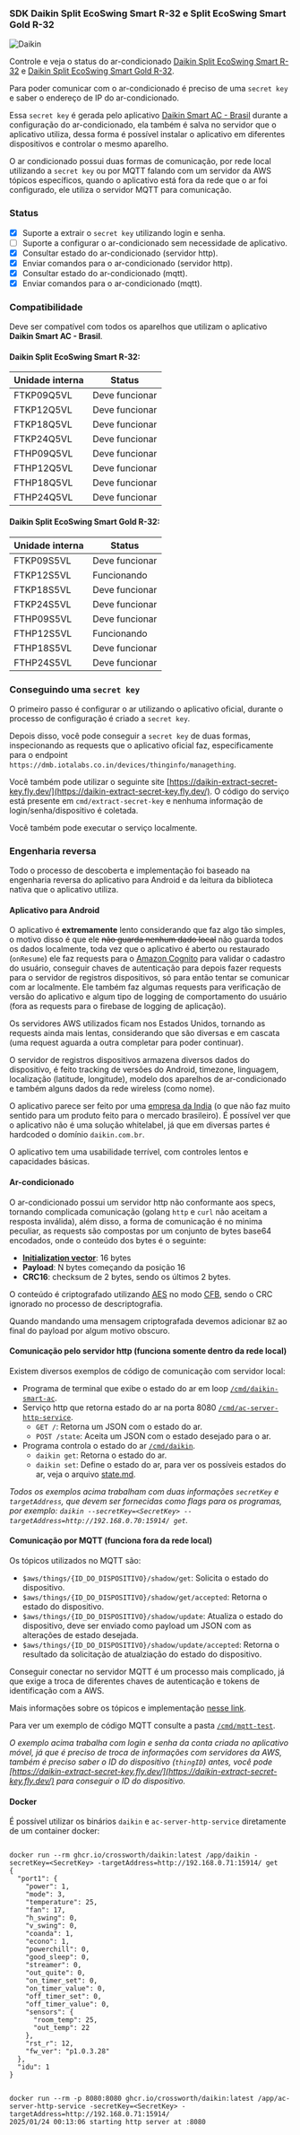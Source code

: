 ### SDK Daikin Split EcoSwing Smart R-32 e Split EcoSwing Smart Gold R-32

![Daikin](assets/running.png)

Controle e veja o status do ar-condicionado
[Daikin Split EcoSwing Smart R-32](https://www.daikin.com.br/produto/ecoswing-r32) e
[Daikin Split EcoSwing Smart Gold R-32](https://www.daikin.com.br/produto/split-ecoswing-smart-gold-r-32).

Para poder comunicar com o ar-condicionado é preciso de uma `secret key` e saber o endereço de IP do ar-condicionado.

Essa `secret key` é gerada pelo aplicativo
[Daikin Smart AC - Brasil](https://play.google.com/store/apps/details?id=in.co.iotalabs.dmb.smartac&hl=pt_BR&gl=US)
durante a configuração do ar-condicionado, ela também é salva no servidor que o aplicativo utiliza, dessa forma é
possível instalar o aplicativo em diferentes dispositivos e controlar o mesmo aparelho.

O ar condicionado possui duas formas de comunicação, por rede local utilizando a `secret key` ou por MQTT falando com um
servidor da AWS tópicos específicos, quando o aplicativo está fora da rede que o ar foi configurado, ele utiliza o
servidor MQTT para comunicação.

### Status

- [x] Suporte a extrair o `secret key` utilizando login e senha.
- [ ] Suporte a configurar o ar-condicionado sem necessidade de aplicativo.
- [x] Consultar estado do ar-condicionado (servidor http).
- [x] Enviar comandos para o ar-condicionado (servidor http).
- [x] Consultar estado do ar-condicionado (mqtt).
- [x] Enviar comandos para o ar-condicionado (mqtt).

### Compatibilidade

Deve ser compatível com todos os aparelhos que utilizam o aplicativo **Daikin Smart AC - Brasil**.

#### Daikin Split EcoSwing Smart R-32:

| Unidade interna | Status         |
|-----------------|----------------|
| FTKP09Q5VL      | Deve funcionar |
| FTKP12Q5VL      | Deve funcionar |
| FTKP18Q5VL      | Deve funcionar |
| FTKP24Q5VL      | Deve funcionar |
| FTHP09Q5VL      | Deve funcionar |
| FTHP12Q5VL      | Deve funcionar |
| FTHP18Q5VL      | Deve funcionar |
| FTHP24Q5VL      | Deve funcionar |

#### Daikin Split EcoSwing Smart Gold R-32:

| Unidade interna | Status         |
|-----------------|----------------|
| FTKP09S5VL      | Deve funcionar |
| FTKP12S5VL      | Funcionando    |
| FTKP18S5VL      | Deve funcionar |
| FTKP24S5VL      | Deve funcionar |
| FTHP09S5VL      | Deve funcionar |
| FTHP12S5VL      | Funcionando    |
| FTHP18S5VL      | Deve funcionar |
| FTHP24S5VL      | Deve funcionar |

### Conseguindo uma `secret key`

O primeiro passo é configurar o ar utilizando o aplicativo oficial, durante o processo de configuração é criado
a `secret key`.

Depois disso, você pode conseguir a `secret key` de duas formas, inspecionando as requests que o
aplicativo oficial faz, especificamente para o endpoint `https://dmb.iotalabs.co.in/devices/thinginfo/managething`.

Você também pode utilizar o seguinte
site [https://daikin-extract-secret-key.fly.dev/](https://daikin-extract-secret-key.fly.dev/).
O código do serviço está presente em `cmd/extract-secret-key` e nenhuma informação de login/senha/dispositivo é
coletada.

Você também pode executar o serviço localmente.

### Engenharia reversa

Todo o processo de descoberta e implementação foi baseado na engenharia reversa do aplicativo para Android e da leitura
da biblioteca nativa que o aplicativo utiliza.

#### Aplicativo para Android

O aplicativo é **extremamente** lento considerando que faz algo tão simples, o motivo disso é que ele ~~não guarda
nenhum dado local~~ não guarda todos os dados localmente, toda vez que o aplicativo é aberto ou restaurado (`onResume`)
ele faz requests para o [Amazon Cognito](https://aws.amazon.com/pt/cognito/) para validar o cadastro do usuário,
conseguir chaves de autenticação para depois fazer requests para o servidor de registros dispositivos, só para então
tentar se comunicar com ar localmente. Ele também faz algumas requests para verificação de versão do aplicativo e algum
tipo de logging de comportamento do usuário (fora as requests para o firebase de logging de aplicação).

Os servidores AWS utilizados ficam nos Estados Unidos, tornando as requests ainda mais lentas, considerando que são
diversas e em cascata (uma request aguarda a outra completar para poder continuar).

O servidor de registros dispositivos armazena diversos dados do dispositivo, é feito tracking de versões do
Android, timezone, linguagem, localização (latitude, longitude), modelo dos aparelhos de ar-condicionado e também alguns
dados da rede wireless (como nome).

O aplicativo parece ser feito por uma [empresa da India](http://iotalabs.co.in/) (o que não faz muito sentido para um
produto feito para o mercado brasileiro). É possível ver que o aplicativo não é uma solução whitelabel, já que em
diversas partes é hardcoded o domínio `daikin.com.br`.

O aplicativo tem uma usabilidade terrível, com controles lentos e capacidades básicas.

#### Ar-condicionado

O ar-condicionado possui um servidor http não conformante aos specs, tornando complicada comunicação (golang `http`
e `curl` não aceitam a resposta inválida), além disso, a forma de comunicação é no minima peculiar, as requests são
compostas por um conjunto de bytes base64 encodados, onde o conteúdo dos bytes é o seguinte:

- [**Initialization vector**](https://en.wikipedia.org/wiki/Initialization_vector): 16 bytes
- **Payload**: N bytes começando da posição 16
- **CRC16**: checksum de 2 bytes, sendo os últimos 2 bytes.

O conteúdo é criptografado utilizando [AES](https://en.wikipedia.org/wiki/Advanced_Encryption_Standard) no
modo [CFB](https://en.wikipedia.org/wiki/Block_cipher_mode_of_operation#Cipher_feedback_(CFB)), sendo o CRC ignorado no
processo de descriptografia.

Quando mandando uma mensagem criptografada devemos adicionar `BZ` ao final do payload por algum motivo obscuro.

#### Comunicação pelo servidor http (funciona somente dentro da rede local)

Existem diversos exemplos de código de comunicação com servidor local:

- Programa de terminal que exibe o estado do ar em loop [`/cmd/daikin-smart-ac`](/cmd/daikin-smart-ac).
- Serviço http que retorna estado do ar na porta 8080 [`/cmd/ac-server-http-service`](/cmd/ac-server-http-service).
    - `GET /`: Retorna um JSON com o estado do ar.
    - `POST /state`: Aceita um JSON com o estado desejado para o ar.
- Programa controla o estado do ar [`/cmd/daikin`](/cmd/daikin).
    - `daikin get`: Retorna o estado do ar.
    - `daikin set`: Define o estado do ar, para ver os possíveis estados do ar, veja o arquivo [state.md](state.md).

_Todos os exemplos acima trabalham com duas informações `secretKey` e `targetAddress`, que devem ser fornecidas como
flags para os programas, por exemplo: `daikin --secretKey=<SecretKey> --targetAddress=http://192.168.0.70:15914/ get`._

#### Comunicação por MQTT (funciona fora da rede local)

Os tópicos utilizados no MQTT são:

- `$aws/things/{ID_DO_DISPOSITIVO}/shadow/get`: Solicita o estado do dispositivo.
- `$aws/things/{ID_DO_DISPOSITIVO}/shadow/get/accepted`: Retorna o estado do dispositivo.
- `$aws/things/{ID_DO_DISPOSITIVO}/shadow/update`: Atualiza o estado do dispositivo, deve ser enviado como payload um
  JSON com as alterações de estado desejada.
- `$aws/things/{ID_DO_DISPOSITIVO}/shadow/update/accepted`: Retorna o resultado da solicitação de atualziação do estado
  do dispositivo.

Conseguir conectar no servidor MQTT é um processo mais complicado, já que exige a troca de diferentes chaves de
autenticação e tokens de identificação com a AWS.

Mais informações sobre os
tópicos e implementação [nesse link](https://docs.aws.amazon.com/iot/latest/developerguide/iot-device-shadows.html).

Para ver um exemplo de código MQTT consulte a pasta [`/cmd/mqtt-test`](/cmd/mqtt-test).

_O exemplo acima trabalha com login e senha da conta criada no aplicativo móvel, já que é preciso de troca de
informações com servidores da AWS, também é preciso saber o ID do dispositivo (`thingID`) antes, você
pode [https://daikin-extract-secret-key.fly.dev/](https://daikin-extract-secret-key.fly.dev/) para conseguir o ID do
dispositivo._


#### Docker

É possível utilizar os binários `daikin` e `ac-server-http-service` diretamente de um container docker:

```shell

docker run --rm ghcr.io/crossworth/daikin:latest /app/daikin -secretKey=<SecretKey> -targetAddress=http://192.168.0.71:15914/ get
{
  "port1": {
    "power": 1,
    "mode": 3,
    "temperature": 25,
    "fan": 17,
    "h_swing": 0,
    "v_swing": 0,
    "coanda": 1,
    "econo": 1,
    "powerchill": 0,
    "good_sleep": 0,
    "streamer": 0,
    "out_quite": 0,
    "on_timer_set": 0,
    "on_timer_value": 0,
    "off_timer_set": 0,
    "off_timer_value": 0,
    "sensors": {
      "room_temp": 25,
      "out_temp": 22
    },
    "rst_r": 12,
    "fw_ver": "p1.0.3.28"
  },
  "idu": 1
}

```

```shell

docker run --rm -p 8080:8080 ghcr.io/crossworth/daikin:latest /app/ac-server-http-service -secretKey=<SecretKey> -targetAddress=http://192.168.0.71:15914/
2025/01/24 00:13:06 starting http server at :8080


```